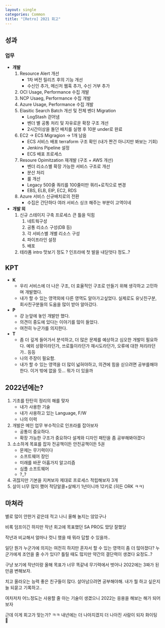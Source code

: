 ```yaml
---
layout: single
categories: Common
title: "[Retro] 2021 회고"
---
```


## 성과

### **업무**

- **개발**
    1. Resource Alert 개선
        - 1차 버전 릴리즈 후의 기능 개선
        - 수신인 추가, 메신저 웹훅 추가, 수신 거부 추가
    2. OCI Usage, Performance 수집 개발
    3. NCP Usaeg, Performance 수집 개발
    4. Azure Usage, Performance 수집 개발
    5. Elasitic Search Batch 개선 및 전체 벤더 Migration
        - LogStash 걷어냄
        - 벤더 별 공통 처리 및 자유로운 확장 구조 개선
        - 2시간이상을 돌던 배치를 실행 후 10분 under로 완료
    6. EC2 -> ECS Migragion -> 1개 남음
        - ECS 서비스 배포 terraform 구조 확인 (내가 짠건 아니지만 봐보는 기회)
        - Jenkins Pipeline 설정
        - ECS 배포 프로세스
    7. Resoure Opimitzation 재개발 (구조 + AWS 개선)
        - 벤더 리소스별 확장 가능한 서비스 구조로 개선
        - 분산 처리
        - 룰 개선
        - Legacy 500줄 쿼리를 100줄미만 쿼리+로직으로 변경
        - EBS, ELB, EIP, EC2, RDS
    8. Azure 서비스 신규배치로의 전환
        - 수집은 간단하다 여러 서비스 싱크 해주는 부분이 고역이네
- **개발 외**
    1. 신규 스테이지 구축 프로세스 큰 틀을 익힘
        1. 네트웍구성
        2. 공통 리소스 구성(DB 등)
        3. 각 서비스별 개별 리소스 구성
        4. 파이프라인 설정
        5. 배포
    2. 테라폼 intro 맛보기 정도 ? 인프라에 첫 발을 내딛엇다 정도..?

## KPT

- **K**
    - 우리 서비스에 더 나은 구조, 더 효율적인 구조로 만들기 위해 생각하고 고민하며 개발했다.
    - 내가 할 수 있는 영역외에 다른 영역도 알아가고싶었다. 실제로도 유닛친구분, 회사친구분들의 도움을 많이 받아 알아갔다.
- **P**
    - 걍 눈앞에 놓인 개발만 했다.
    - 의견이 중도에 있다는 이야기를 많이 들었다.
    - 여전히 누군가를 의지한다.
- **T**
    - 좀 더 깊게 들어가서 분석하고, 더 많은 문제를 예상하고 심오한 개발이 필요하다. 예외 상황이라던가, 쓰로틀이라던가 재시도라던가, 오류에 대한 처리라던가.. 등등
    - 나의 주장이 필요함.
    - 내가 할 수 있는 영역을 더 많이 넓혀야하고, 의견에 힘을 싣으려면 공부를해야한다. 이거 밖에 없을 듯... 뭐가 더 있을까

## 2022년에는?

1. 기초를 탄탄히 정리의 해를 맞자
    - 내가 사용한 기술
    - 내가 사용하고 있는 Language, F/W 
    - 나의 이력
2. 개발은 메인 업무 부수적으로 인프라를 잡아보자 
    - 공통이 중요하다. 
    - 확장 가능한 구조가 중요하다 설계와 디자인 패턴을 좀 공부해봐야겠다
3. 소소하게 목표를 잡자 전공책이든 안전공책이든 5권
    - 문제는 무기력이다
    - 소프트웨어 장인
    - 미래를 바꾼 아홉가지 알고리즘
    - 심플 소프트웨어
    - ?_?
4. 귀찮지만 기본을 지켜보자 제대로 프로세스 적립해보자 3개
5. 살이 너무 많이 쪘어 적당알콜+살패기 1년이니까 12키로 (히든 ORK ㅋㅋ)

## 마쳐라

별로 많이 안한거 같은데 적고 나니 올해 놀지는 않았구나

비록 덤프이긴 하지만 작년 회고에 목표했던 SA PRO도 땄당 잘했당

작년과 비교해서 얼마나 컷니 했을 때 뭐라 답할 수 있을까.. 

일단 뭔가 누군가에 의지는 여전히 하지만 혼자서 할 수 있는 영역이 좀 더 많아졌다? 누군가에게 조언을 줄 수가 있다? 틀릴 때도 많지만 약간의 결단력이 생겼다 요정도..?

구냥 보기에 작년이랑 올해 목표가 너무 똑같네 무기력에서 벗어나 2022에는 3짜가 된 만큼 변해보자. 

치고 올라오는 능력 좋은 친구들이 많다. 살아남으려면 공부해야해. 내가 뭘 하고 싶은지 늘 되묻고 기록하고..

여차저차 어느정도는 사용할 줄 아는 기술이 생겼으니 2022는 응용을 해보는 해가 되어보자

근데 이게 회고가 맞는가? ㅋㅋ 내년에는 더 나아지겠지 더 나아진 사람이 되자 화이팅 🤩
